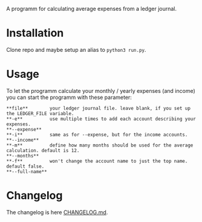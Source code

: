 A programm for calculating average expenses from a ledger journal.

# Installation

Clone repo and maybe setup an alias to `python3 run.py`.

# Usage

To let the programm calculate your monthly / yearly expenses (and income) you can start the programm with these parameter:

	**file**		your ledger journal file. leave blank, if you set up the LEDGER_FILE variable.
	**-e**			use multiple times to add each account describing your expenses.
	**--expense**
	**-i**			same as for --expense, but for the income accounts.
	**--income**
	**-m**			define how many months should be used for the average calculation. default is 12.
	**--months**
	**-f**			won't change the account name to just the top name. default false.
	**--full-name**

# Changelog

The changelog is here [CHANGELOG.md](CHANGELOG.md).
